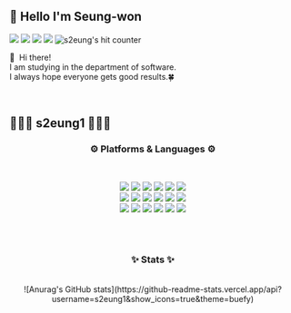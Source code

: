 ## 🤞 Hello I'm Seung-won

<p>
  <a href="https://github.com/s2eung1" target="_blank"><img src="https://img.shields.io/badge/GitHub-181717?style=flat&logo=GitHub&logoColor=white"/></a>
  <a href="https://www.instagram.com/s2eung_1" target="_blank"><img src="https://img.shields.io/badge/Instagram-E4405F?style=flat&logo=Instagram&logoColor=white"/></a>
  <a href="https://www.acmicpc.net/user/s2eung1" target="_blank"><img src="https://img.shields.io/badge/BaekJoon-2FA4FF?style=flat&logo=Bilibili&logoColor=white"/></a>
  <a href="mailto:jswking1209@gmail.com" target="_blank"><img src="https://img.shields.io/badge/jswking1209@gmail.com-EA4335?style=flat&logo=Gmail&logoColor=white"/></a>
  <img src="https://hits.seeyoufarm.com/api/count/incr/badge.svg?url=https%3A%2F%2Fgithub.com%2Fdoputer&count_bg=%2379C83D&title_bg=%23555555&icon=ghostery.svg&icon_color=%23FFFFFF&title=hits&edge_flat=false" alt="s2eung's hit counter"/>
</p>

<p>
  👋&nbsp; Hi there!<br/>
  I am studying in the department of software.<br/>
  I always hope everyone gets good results.🍀<br/>
</p>
</br>




## 👩🏻‍💻 s2eung1 👩🏻‍💻

<div align=center> 
  <h3> ⚙️ Platforms & Languages ⚙️ </h3>
  <br>
  <p>
    <img src="https://img.shields.io/badge/Python-3776AB?style=flat&logo=python&logoColor=white"> 
    <img src="https://img.shields.io/badge/C-1B1A17?style=flat&logo=C&logoColor=white"/>
    <img src="https://img.shields.io/badge/C++-00599C?style=flat&logo=c%2B%2B&logoColor=white">
    <img src="https://img.shields.io/badge/HTML-E34F26?style=flat&logo=html5&logoColor=white">
    <img src="https://img.shields.io/badge/CSS-1572B6?style=flat&logo=css3&logoColor=white">
    <img src="https://img.shields.io/badge/JavaScript-F7DF1E?style=flat&logo=javascript&logoColor=white"><br>
    <img src="https://img.shields.io/badge/React-61DAFB?style=flat&logo=React&logoColor=black"/>
    <img src="https://img.shields.io/badge/Android-3DDC84?style=flat&logo=Android&logoColor=white"/>
    <img src="https://img.shields.io/badge/Flutter-02569B?style=flat&logo=Flutter&logoColor=white"/>
    <img src="https://img.shields.io/badge/Angular.js-DD0031?style=flat&logo=angularjs&logoColor=white">
    <img src="https://img.shields.io/badge/MySQL-4479A1?style=flat&logo=mysql&logoColor=white">
    <img src="https://img.shields.io/badge/MongoDB-47A248?style=flat&logo=MongoDB&logoColor=white"><br>
    <img src="https://img.shields.io/badge/Firebase-FFCA28?style=flat&logo=Firebase&logoColor=white">
    <img src="https://img.shields.io/badge/Express-000000?style=flat&logo=Express&logoColor=white">  
    <img src="https://img.shields.io/badge/Node.js-339933?style=flat&logo=Node.js&logoColor=white">
    <img src="https://img.shields.io/badge/Linux-FCC624?style=flat&logo=Linux&logoColor=white">
    <img src="https://img.shields.io/badge/GitHub-181717?style=flat&logo=GitHub&logoColor=white">
    <img src="https://img.shields.io/badge/Git-F05032?style=flat&logo=Git&logoColor=white">
    <br>
  </p>
  </br>
  </div>

<!-- 
#### 🌱 Study
  <a href="https://solved.ac/profile/s2eung1"><img src="http://mazandi.herokuapp.com/api?handle=s2eung1&theme=warm" /></a>
-->

<div align=center> 
<br>  
  <h3>✨ Stats ✨</h3>
  <br>
  <div>
  ![Anurag's GitHub stats](https://github-readme-stats.vercel.app/api?username=s2eung1&show_icons=true&theme=buefy)
  </div>
</div>


<!--
**s2eung1/s2eung1** is a ✨ _special_ ✨ repository because its `README.md` (this file) appears on your GitHub profile.

Here are some ideas to get you started:

- 🔭 I’m currently working on ...
- 🌱 I’m currently learning ...
- 👯 I’m looking to collaborate on ...
- 🤔 I’m looking for help with ...
- 💬 Ask me about ...
- 📫 How to reach me: ...
- 😄 Pronouns: ...
- ⚡ Fun fact: ...
-->

